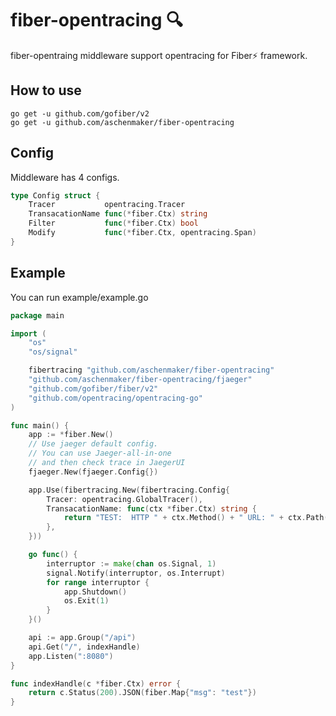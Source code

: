 # fiber-opentracing 🔍
fiber-opentraing middleware support opentracing for Fiber⚡️ framework.

## How to use
```shell
go get -u github.com/gofiber/v2
go get -u github.com/aschenmaker/fiber-opentracing
```
## Config
Middleware has 4 configs.
```go
type Config struct {
	Tracer           opentracing.Tracer
	TransacationName func(*fiber.Ctx) string
	Filter           func(*fiber.Ctx) bool
	Modify           func(*fiber.Ctx, opentracing.Span)
}
```

## Example
You can run example/example.go

```go
package main

import (
	"os"
	"os/signal"

	fibertracing "github.com/aschenmaker/fiber-opentracing"
	"github.com/aschenmaker/fiber-opentracing/fjaeger"
	"github.com/gofiber/fiber/v2"
	"github.com/opentracing/opentracing-go"
)

func main() {
	app := *fiber.New()
	// Use jaeger default config.
	// You can use Jaeger-all-in-one 
	// and then check trace in JaegerUI
	fjaeger.New(fjaeger.Config{})

	app.Use(fibertracing.New(fibertracing.Config{
		Tracer: opentracing.GlobalTracer(),
		TransacationName: func(ctx *fiber.Ctx) string {
			return "TEST:  HTTP " + ctx.Method() + " URL: " + ctx.Path()
		},
	}))

	go func() {
		interruptor := make(chan os.Signal, 1)
		signal.Notify(interruptor, os.Interrupt)
		for range interruptor {
			app.Shutdown()
			os.Exit(1)
		}
	}()

	api := app.Group("/api")
	api.Get("/", indexHandle)
	app.Listen(":8080")
}

func indexHandle(c *fiber.Ctx) error {
	return c.Status(200).JSON(fiber.Map{"msg": "test"})
}

```
